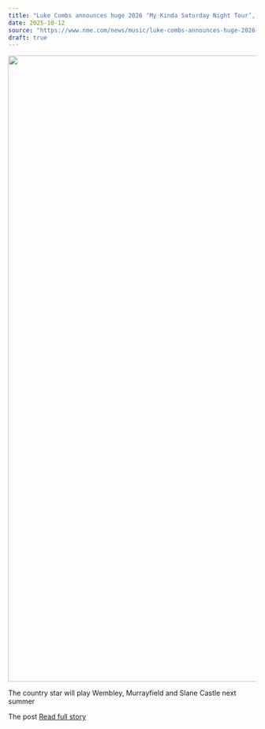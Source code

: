 ```yaml
---
title: "Luke Combs announces huge 2026 ‘My Kinda Saturday Night Tour’, including UK stadium shows"
date: 2025-10-12
source: "https://www.nme.com/news/music/luke-combs-announces-huge-2026-my-kinda-saturday-night-tour-including-uk-stadium-shows-3898713?utm_source=rss&utm_medium=rss&utm_campaign=luke-combs-announces-huge-2026-my-kinda-saturday-night-tour-including-uk-stadium-shows"
draft: true
---
```


<p><img alt="" class="attachment-full size-full wp-post-image" height="1270" src="https://www.nme.com/wp-content/uploads/2025/10/luke_combs_2025.jpg" width="2000" /></p>
<p>The country star will play Wembley, Murrayfield and Slane Castle next summer</p>
<p>The post <a href="https://www.nme.com/news/...

[Read full story](https://www.nme.com/news/music/luke-combs-announces-huge-2026-my-kinda-saturday-night-tour-including-uk-stadium-shows-3898713?utm_source=rss&utm_medium=rss&utm_campaign=luke-combs-announces-huge-2026-my-kinda-saturday-night-tour-including-uk-stadium-shows)
